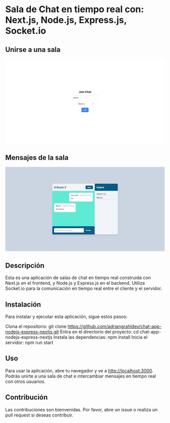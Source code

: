 # Sala de Chat en tiempo real con: Next.js, Node.js, Express.js, Socket.io

## Unirse a una sala

![JoinRoom](./screenshots/join.png)

## Mensajes de la sala

![ChatRoom](./screenshots/room.png)

## Descripción

Esta es una aplicación de salas de chat  en tiempo real construida con Next.js en el frontend, y Node.js y Express.js en el backend. Utiliza Socket.io para la comunicación en tiempo real entre el cliente y el servidor.

## Instalación

Para instalar y ejecutar esta aplicación, sigue estos pasos:

Clona el repositorio: git clone <https://github.com/adriangrahldev/chat-app-nodejs-express-nextjs.git>
Entra en el directorio del proyecto: cd chat-app-nodejs-express-nextjs
Instala las dependencias: npm install
Inicia el servidor: npm run start

## Uso

Para usar la aplicación, abre tu navegador y ve a <http://localhost:3000>. Podrás unirte a una sala de chat e intercambiar mensajes en tiempo real con otros usuarios.

## Contribución

Las contribuciones son bienvenidas. Por favor, abre un issue o realiza un pull request si deseas contribuir.
